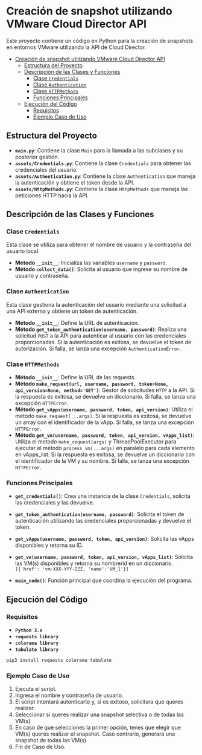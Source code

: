 # Creación de snapshot utilizando VMware Cloud Director API

Este proyecto contiene un código en Python para la creación de snapshots en entornos VMware utilizando la API de Cloud Director.

- [Creación de snapshot utilizando VMware Cloud Director API](#creación-de-snapshot-utilizando-vmware-cloud-director-api)
  - [Estructura del Proyecto](#estructura-del-proyecto)
  - [Descripción de las Clases y Funciones](#descripción-de-las-clases-y-funciones)
    - [Clase `Credentials`](#clase-credentials)
    - [Clase `Authentication`](#clase-authentication)
    - [Clase `HTTPMethods`](#clase-httpmethods)
    - [Funciones Principales](#funciones-principales)
  - [Ejecución del Código](#ejecución-del-código)
    - [Requisitos](#requisitos)
    - [Ejemplo Caso de Uso](#ejemplo-caso-de-uso)


## Estructura del Proyecto

- **`main.py`**: Contiene la clase `Main` para la llamada a las subclases y su posterior gestión.
- **`assets/Credentials.py`**: Contiene la clase `Credentials` para obtener las credenciales del usuario.
- **`assets/Authentication.py`**: Contiene la clase `Authentication` que maneja la autenticación y obtiene el token desde la API.
- **`assets/HttpMethods.py`**: Contiene la clase `HttpMethods` que maneja las peticiones HTTP hacia la API.

## Descripción de las Clases y Funciones

### Clase `Credentials`
Esta clase se utiliza para obtener el nombre de usuario y la contraseña del usuario local.

- **Método `__init__`**: Inicializa las variables `username` y `password`.
- **Método `collect_data()`**: Solicita al usuario que ingrese su nombre de usuario y contraseña.

### Clase `Authentication`
Esta clase gestiona la autenticación del usuario mediante una solicitud a una API externa y obtiene un token de autenticación.

- **Método `__init__`**: Define la URL de autenticación.
- **Método `get_token_authentication(username, password)`**: Realiza una solicitud `POST` a la API para autenticar al usuario con las credenciales proporcionadas. Si la autenticación es exitosa, se devuelve el token de autorización. Si falla, se lanza una excepción `AuthenticationError`.

### Clase `HTTPMethods`
- **Método `__init__`**: Define la URL de las requests.
- **Método `make_request(url, username, password, token=None, api_version=None, method='GET')`**: Gestor de solicitudes `HTTP` a la API. Si la respuesta es exitosa, se devuelve un diccionario. Si falla, se lanza una excepción `HTTPError`.
- **Método `get_vApps(username, password, token, api_version)`**: Utiliza el metodo `make_request(...args)`. Si la respuesta es exitosa, se devuelve un array con el identificador de la vApp. Si falla, se lanza una excepción `HTTPError`.
- **Método `get_vm(username, password, token, api_version, vApps_list)`**: Utiliza el metodo `make_request(args)` y ThreadPoolExecutor para ejecutar el método `process_vm(...args)` en paralelo para cada elemento en vApps_list.
Si la respuesta es exitosa, se devuelve un diccionario con el identificador de la VM y su nombre. Si falla, se lanza una excepción `HTTPError`.

### Funciones Principales

- **`get_credentials()`**: Crea una instancia de la clase `Credentials`, solicita las credenciales y las devuelve.
  
- **`get_token_authentication(username, password)`**: Solicita el token de autenticación utilizando las credenciales proporcionadas y devuelve el token.
- **`get_vApps(username, password, token, api_version)`**: Solicita las vApps disponibles y retorna su ID.
- **`get_vm(username, password, token, api_version, vApps_list)`**: Solicita las VM(s) disponibles y retorna su nombre/id en un diccionario. `[{'href': 'vm-XXX-YYY-ZZZ, 'name':'VM_1'}]`

- **`main_code()`**: Función principal que coordina la ejecución del programa.

## Ejecución del Código

### Requisitos
- **`Python 3.x`**
- **`requests library`**
- **`colorama library`**
- **`tabulate library`**
```bash
pip3 install requests colorama tabulate
```

### Ejemplo Caso de Uso
1. Ejecuta el script.
2. Ingresa el nombre y contraseña de usuario.
3. El script intentará autenticarte y, si es exitoso, solicitara que queres realizar.
4. Seleccionar si queres realizar una snapshot selectiva o de todas las VM(s)
5. En caso de que selecciones la primer opción, tenes que elegir que VM(s) queres realizar el snapshot. Caso contrario, generara una snapshot de todas las VM(s)
6. Fin de Caso de Uso.

